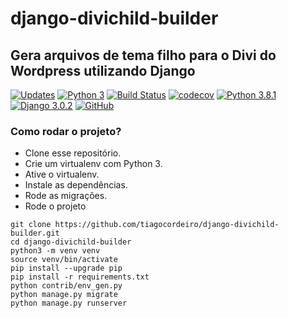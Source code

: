 # django-divichild-builder
## Gera arquivos de tema filho para o Divi do Wordpress utilizando Django


[![Updates](https://pyup.io/repos/github/tiagocordeiro/django-divichild-builder/shield.svg)](https://pyup.io/repos/github/tiagocordeiro/django-divichild-builder/)
[![Python 3](https://pyup.io/repos/github/tiagocordeiro/django-divichild-builder/python-3-shield.svg)](https://pyup.io/repos/github/tiagocordeiro/django-divichild-builder/)
[![Build Status](https://travis-ci.org/tiagocordeiro/django-divichild-builder.svg?branch=master)](https://travis-ci.org/tiagocordeiro/django-divichild-builder)
[![codecov](https://codecov.io/gh/tiagocordeiro/django-divichild-builder/branch/master/graph/badge.svg)](https://codecov.io/gh/tiagocordeiro/django-divichild-builder)
[![Python 3.8.1](https://img.shields.io/badge/python-3.8.1-blue.svg)](https://www.python.org/downloads/release/python-381/)
[![Django 3.0.2](https://img.shields.io/badge/django-3.0.2-blue.svg)](https://www.djangoproject.com/download/)
[![GitHub](https://img.shields.io/github/license/mashape/apistatus.svg)](https://github.com/tiagocordeiro/django-divichild-builder/blob/master/LICENSE)

### Como rodar o projeto?

* Clone esse repositório.
* Crie um virtualenv com Python 3.
* Ative o virtualenv.
* Instale as dependências.
* Rode as migrações.
* Rode o projeto

```
git clone https://github.com/tiagocordeiro/django-divichild-builder.git
cd django-divichild-builder
python3 -m venv venv
source venv/bin/activate
pip install --upgrade pip
pip install -r requirements.txt
python contrib/env_gen.py
python manage.py migrate
python manage.py runserver
```
